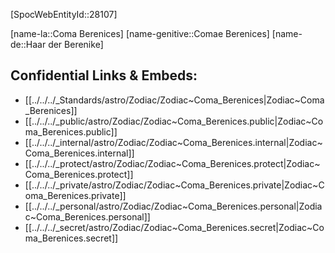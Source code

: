 ﻿---
confidential: public
isDeleted: false
isReadOnly: false
tags:
- astro/Zodiac
type: Zodiac
---

[SpocWebEntityId::28107]



[name-la::Coma Berenices]
[name-genitive::Comae Berenices]
[name-de::Haar der Berenike]


## Confidential Links & Embeds: 
- [[../../../_Standards/astro/Zodiac/Zodiac~Coma_Berenices|Zodiac~Coma_Berenices]] 
- [[../../../_public/astro/Zodiac/Zodiac~Coma_Berenices.public|Zodiac~Coma_Berenices.public]] 
- [[../../../_internal/astro/Zodiac/Zodiac~Coma_Berenices.internal|Zodiac~Coma_Berenices.internal]] 
- [[../../../_protect/astro/Zodiac/Zodiac~Coma_Berenices.protect|Zodiac~Coma_Berenices.protect]] 
- [[../../../_private/astro/Zodiac/Zodiac~Coma_Berenices.private|Zodiac~Coma_Berenices.private]] 
- [[../../../_personal/astro/Zodiac/Zodiac~Coma_Berenices.personal|Zodiac~Coma_Berenices.personal]] 
- [[../../../_secret/astro/Zodiac/Zodiac~Coma_Berenices.secret|Zodiac~Coma_Berenices.secret]] 
